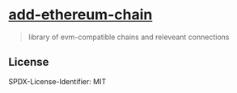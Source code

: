 # [add-ethereum-chain](#)

> library of evm-compatible chains and releveant connections

## License 

SPDX-License-Identifier: MIT
